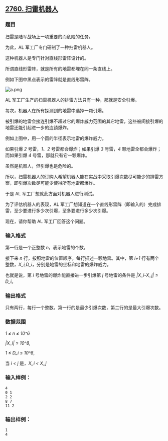 ## [2760. 扫雷机器人](https://www.acwing.com/problem/content/2762/)

### 题目

扫雷是陆军战场上一项重要的而危险的任务。

为此，AL 军工厂专门研制了一种扫雷机器人。

这种机器人是专门针对直线形雷阵设计的。

所谓直线形雷阵，就是所有的地雷都埋在同一条直线上。

例如下图中黑点表示的雷阵就是直线形雷阵。

 ![a.png](https://cdn.acwing.com/media/article/image/2020/11/05/19_c3cc19621f-a.png)

AL 军工厂生产的扫雷机器人的排雷方法只有一种，那就是安全引爆。

每次，机器人在所有探测到的地雷中选择一颗引爆。

被引爆的地雷会接连引爆不超过它的爆炸威力范围的其它地雷，这些被间接引爆的地雷还能引起进一步的连锁爆炸。

例如上图中，用一个圆的半径表示地雷的爆炸威力。

如果引爆 *2* 号雷，*1、2* 号雷都会爆炸；如果引爆 *3* 号雷，*4* 颗地雷全都会爆炸；而如果引爆 *4* 号雷，那就只有它一颗爆炸。

虽然是机器人，但引爆也是危险的。

所以，扫雷机器人的订购人希望机器人能在实战中采取引爆次数尽可能少的排雷方案，即引爆次数尽可能少使得所有地雷都爆炸。

于是 AL 军工厂想就此方面对机器人进行测试。

为了评估机器人的表现，AL 军工厂想知道在一个直线形雷阵（即输入的）完成排雷，至少要进行多少次引爆，至多要进行多少次引爆。

现在，请你帮助 AL 军工厂回答这个问题。

### 输入格式

第一行是一个正整数 *n*，表示地雷的个数。

接下来 *n* 行，按照地雷的位置顺序，每行描述一颗地雷。其中，第 *i+1* 行有两个整数，*X_i,D_i*，分别是地雷的坐标和地雷的爆炸威力。

也就是说，第 *i* 号地雷的爆炸能直接进一步引爆第 *j* 号地雷的条件是 *|X_i-X_j| ≤ D_i*。

### 输出格式

只有两行，每行一个整数。第一行的是最少引爆次数，第二行的是最大引爆次数。

### 数据范围

*1 ≤ n ≤ 10^6*

*|X_i| ≤ 10^8*,

*1 ≤ D_i ≤ 10^8*,

当 *i < j* 是，*X_i < X_j*

### 输入样例：

```
4
0 1
2 2
8 7
11 2
```

### 输出样例：

```
1
4
```
